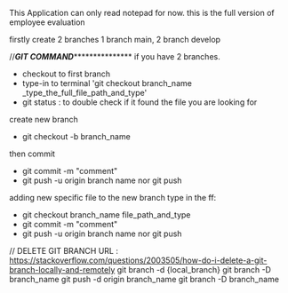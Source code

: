This Application can only read notepad for now.
this is the full version of employee evaluation


firstly create 2 branches
1 branch main, 2 branch develop

//*******************************GIT COMMAND**********************************************
if you have 2 branches. 
* checkout to first branch
* type-in to terminal 'git checkout branch_name _type_the_full_file_path_and_type'
* git status : to double check if it found the file you are looking for

create new branch
* git checkout -b branch_name

then commit 
* git commit -m "comment"
* git push -u origin branch name nor git push

adding new specific file to the new branch
type in the ff:
* git checkout branch_name file_path_and_type
* git commit -m "comment"
* git push -u origin branch name nor git push

// DELETE GIT BRANCH
URL : https://stackoverflow.com/questions/2003505/how-do-i-delete-a-git-branch-locally-and-remotely
git branch -d {local_branch}
git branch -D branch_name
git push -d origin branch_name
git branch -D branch_name
